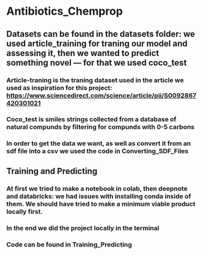 # Antibiotics_Chemprop

## Datasets can be found in the datasets folder: we used article_training for traning our model and assessing it, then we wanted to predict something novel — for that we used coco_test

### Article-traning is the traning dataset used in the article we used as inspiration for this project: https://www.sciencedirect.com/science/article/pii/S0092867420301021 

### Coco_test is smiles strings collected from a database of natural compunds by filtering for compunds with 0-5 carbons
### In order to get the data we want, as well as convert it from an sdf file into a csv we used the code in Converting_SDF_Files

## Training and Predicting

### At first we tried to make a notebook in colab, then deepnote and databricks: we had issues with installing conda inside of them. We should have tried to make a minimum viable product locally first. 

### In the end we did the project locally in the terminal 

### Code can be found in Training_Predicting
